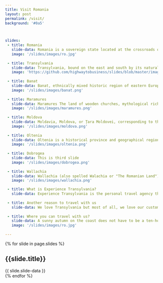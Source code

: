 ```yaml
---
title: Visit Romania
layout: post
permalink: /visit/
background: '#0a5'


 
slides:
 - title: Romania
   slide-data: Romania is a sovereign state located at the crossroads of Central, Eastern, and Southeastern Europe
   image: '/slides/images/ro.jpg'
     
 - title: Transylvania
   slide-data: Transylvania, bound on the east and south by its natural borders.
   image: 'https://github.com/highwaytobusiness/slides/blob/master/images/romania.png'
   
 - title: Banat
   slide-data: Banat, ethnically mixed historic region of eastern Europe.
   image: '/slides/images/banat.png'
   
 - title: Maramures
   slide-data: Maramures The land of wooden churches, mythological richness, impressive landscapes and very ancient customs.
   image: '/slides/images/maramures.png'
      
 - title: Moldova
   slide-data: Moldavia, Moldova, or Țara Moldovei, corresponding to the territory between the Eastern Carpathians and the Dniester River.
   image: '/slides/images/moldova.png'
      
 - title: Oltenia
   slide-data: Oltenia is a historical province and geographical region of Romania.
   image: '/slides/images/oltenia.png'
    
 - title: Dobrogea
   slide-data: This is third slide
   image: '/slides/images/dobrogea.png'
   
 - title: Wallachia
   slide-data: Wallachia (also spelled Walachia or "The Romanian Land").
   image: '/slides/images/wallachia.png'

 - title: What is Experience Transylvania?
   slide-data: Experience Transylvania is the personal travel agency that takes you to the heart of Europe's perhaps most mysterious area. We create group trips and tailor made trips to Transylvania.
    
 - title: Another reason to travel with us    
   slide-data: We love Transylvania but most of all, we love our customers. We want to create amazing experiences for each of you who want to travel with us. A taste of our travels comes with this film. Feel free to take a trip to see that the reality is even nicer than the pictures!
   
 - title: Where you can travel with us?
   slide-data: A sunny autumn on the coast does not have to be a ten-hour flight away. Nice bathing weather, cozy and affordable hotels, exciting waves and soft bright sandy beaches are closer than you think.
   image: '/slides/images/ro.jpg'
  
---
```


{% for slide in page.slides %}                 
<section data-background="{% if slide.image %}{{slide.image}}{% elsif slide.background %}{{slide.background}}{% else %}{{page.background}}{% endif %}">
        <h1>{{slide.title}}</h1>{{ slide.slide-data }}

</section>               
{% endfor %}
    
